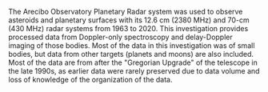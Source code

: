 The Arecibo Observatory Planetary Radar system was used to observe asteroids
and planetary surfaces with its 12.6 cm (2380 MHz) and 70-cm (430 MHz) radar systems from 1963 to 2020. 
This investigation provides processed data from Doppler-only spectroscopy and delay-Doppler imaging of those bodies.
Most of the data in this investigation was of small bodies, but data from other targets (planets and moons) are also included. 
Most of the data are from after the "Gregorian Upgrade" of the telescope in the late 1990s, as earlier
data were rarely preserved due to data volume and loss of knowledge of the organization of the data.